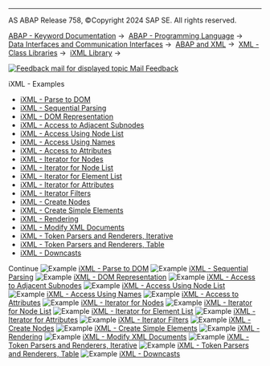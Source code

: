   

* * *

AS ABAP Release 758, ©Copyright 2024 SAP SE. All rights reserved.

[ABAP - Keyword Documentation](javascript:call_link\('abenabap.htm'\)) →  [ABAP - Programming Language](javascript:call_link\('abenabap_reference.htm'\)) →  [Data Interfaces and Communication Interfaces](javascript:call_link\('abenabap_data_communication.htm'\)) →  [ABAP and XML](javascript:call_link\('abenabap_xml.htm'\)) →  [XML - Class Libraries](javascript:call_link\('abenabap_xml_libs.htm'\)) →  [iXML Library](javascript:call_link\('abenabap_ixml_lib.htm'\)) → 

 [![](Mail.gif?object=Mail.gif "Feedback mail for displayed topic") Mail Feedback](mailto:f1_help@sap.com?subject=Feedback%20on%20ABAP%20Documentation&body=Document:%20iXML%20-%20Examples%2C%20ABENABAP_IXML_LIB_ABEXAS%2C%20758%0D%0A%0D%0AError:%0D%0A%0D%0A%0D%0A%0D%0ASuggestion%20for%20improvement:)

iXML - Examples

-   [iXML - Parse to DOM](javascript:call_link\('abenixml_parsing_abexa.htm'\))
-   [iXML - Sequential Parsing](javascript:call_link\('abenixml_sequential_parsing_abexa.htm'\))
-   [iXML - DOM Representation](javascript:call_link\('abenixml_dom_abexa.htm'\))
-   [iXML - Access to Adjacent Subnodes](javascript:call_link\('abenixml_child_nodes_abexa.htm'\))
-   [iXML - Access Using Node List](javascript:call_link\('abenixml_node_list_abexa.htm'\))
-   [iXML - Access Using Names](javascript:call_link\('abenixml_node_names_abexa.htm'\))
-   [iXML - Access to Attributes](javascript:call_link\('abenixml_attributes_abexa.htm'\))
-   [iXML - Iterator for Nodes](javascript:call_link\('abenixml_node_iterator_abexa.htm'\))
-   [iXML - Iterator for Node List](javascript:call_link\('abenixml_node_list_iterator_abexa.htm'\))
-   [iXML - Iterator for Element List](javascript:call_link\('abenixml_name_list_iterator_abexa.htm'\))
-   [iXML - Iterator for Attributes](javascript:call_link\('abenixml_attributes_iterator_abexa.htm'\))
-   [iXML - Iterator Filters](javascript:call_link\('abenixml_filter_iterator_abexa.htm'\))
-   [iXML - Create Nodes](javascript:call_link\('abenixml_crea_elem_abexa.htm'\))
-   [iXML - Create Simple Elements](javascript:call_link\('abenixml_crea_simple_elem_abexa.htm'\))
-   [iXML - Rendering](javascript:call_link\('abenixml_render_abexa.htm'\))
-   [iXML - Modify XML Documents](javascript:call_link\('abenixml_modify_dom_abexa.htm'\))
-   [iXML - Token Parsers and Renderers, Iterative](javascript:call_link\('abenixml_parse_render_token_abexa.htm'\))
-   [iXML - Token Parsers and Renderers, Table](javascript:call_link\('abenixml_parse_render_tk_tab_abexa.htm'\))
-   [iXML - Downcasts](javascript:call_link\('abenixml_casting_abexa.htm'\))

Continue
![Example](exa.gif "Example") [iXML - Parse to DOM](javascript:call_link\('abenixml_parsing_abexa.htm'\))
![Example](exa.gif "Example") [iXML - Sequential Parsing](javascript:call_link\('abenixml_sequential_parsing_abexa.htm'\))
![Example](exa.gif "Example") [iXML - DOM Representation](javascript:call_link\('abenixml_dom_abexa.htm'\))
![Example](exa.gif "Example") [iXML - Access to Adjacent Subnodes](javascript:call_link\('abenixml_child_nodes_abexa.htm'\))
![Example](exa.gif "Example") [iXML - Access Using Node List](javascript:call_link\('abenixml_node_list_abexa.htm'\))
![Example](exa.gif "Example") [iXML - Access Using Names](javascript:call_link\('abenixml_node_names_abexa.htm'\))
![Example](exa.gif "Example") [iXML - Access to Attributes](javascript:call_link\('abenixml_attributes_abexa.htm'\))
![Example](exa.gif "Example") [iXML - Iterator for Nodes](javascript:call_link\('abenixml_node_iterator_abexa.htm'\))
![Example](exa.gif "Example") [iXML - Iterator for Node List](javascript:call_link\('abenixml_node_list_iterator_abexa.htm'\))
![Example](exa.gif "Example") [iXML - Iterator for Element List](javascript:call_link\('abenixml_name_list_iterator_abexa.htm'\))
![Example](exa.gif "Example") [iXML - Iterator for Attributes](javascript:call_link\('abenixml_attributes_iterator_abexa.htm'\))
![Example](exa.gif "Example") [iXML - Iterator Filters](javascript:call_link\('abenixml_filter_iterator_abexa.htm'\))
![Example](exa.gif "Example") [iXML - Create Nodes](javascript:call_link\('abenixml_crea_elem_abexa.htm'\))
![Example](exa.gif "Example") [iXML - Create Simple Elements](javascript:call_link\('abenixml_crea_simple_elem_abexa.htm'\))
![Example](exa.gif "Example") [iXML - Rendering](javascript:call_link\('abenixml_render_abexa.htm'\))
![Example](exa.gif "Example") [iXML - Modify XML Documents](javascript:call_link\('abenixml_modify_dom_abexa.htm'\))
![Example](exa.gif "Example") [iXML - Token Parsers and Renderers, Iterative](javascript:call_link\('abenixml_parse_render_token_abexa.htm'\))
![Example](exa.gif "Example") [iXML - Token Parsers and Renderers, Table](javascript:call_link\('abenixml_parse_render_tk_tab_abexa.htm'\))
![Example](exa.gif "Example") [iXML - Downcasts](javascript:call_link\('abenixml_casting_abexa.htm'\))